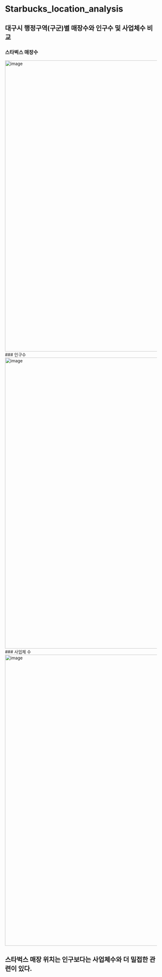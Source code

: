 # Starbucks_location_analysis
## 대구시 행정구역(구군)별 매장수와 인구수 및 사업체수 비교
### 스타벅스 매장수
<img width="960" alt="image" src="https://user-images.githubusercontent.com/24906028/179363081-accf8bfa-3157-4dfa-9d9f-a80503e9dc9e.png">
### 인구수
<img width="960" alt="image" src="https://user-images.githubusercontent.com/24906028/179363332-70a400e1-f44a-4781-abff-cd595c66273a.png">
### 사업체 수
<img width="960" alt="image" src="https://user-images.githubusercontent.com/24906028/179363395-304c5309-3cb4-47c3-9072-ab685d2d09c3.png">

## 스타벅스 매장 위치는 인구보다는 사업체수와 더 밀접한 관련이 있다.
